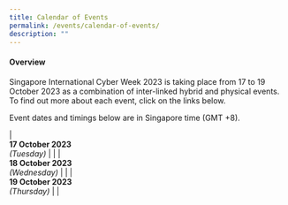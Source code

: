 ```yaml
---
title: Calendar of Events
permalink: /events/calendar-of-events/
description: ""
---
```

#### **Overview**

Singapore International Cyber Week 2023 is taking place from 17 to 19 October 2023 as a combination of inter-linked hybrid and physical events. To find out more about each event, click on the links below.

Event dates and timings below are in Singapore time (GMT +8). 

| <br> **17 October 2023** <br>*(Tuesday)* |                                                                                                |
| <br> **18 October 2023** <br>*(Wednesday)*          |                                                                                           |
| <br> **19 October 2023** <br>*(Thursday)* |                                                                                                |